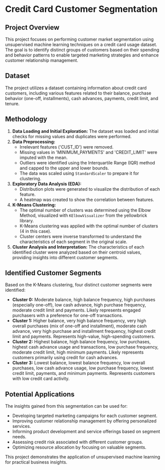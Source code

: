# Credit Card Customer Segmentation

## Project Overview

This project focuses on performing customer market segmentation using unsupervised machine learning techniques on a credit card usage dataset. The goal is to identify distinct groups of customers based on their spending and behavior patterns to enable targeted marketing strategies and enhance customer relationship management.

## Dataset

The project utilizes a dataset containing information about credit card customers, including various features related to their balance, purchase behavior (one-off, installments), cash advances, payments, credit limit, and tenure.

## Methodology

1.  **Data Loading and Initial Exploration:** The dataset was loaded and initial checks for missing values and duplicates were performed.
2.  **Data Preprocessing:**
    *   Irrelevant features ('CUST\_ID') were removed.
    *   Missing values in 'MINIMUM\_PAYMENTS' and 'CREDIT\_LIMIT' were imputed with the mean.
    *   Outliers were identified using the Interquartile Range (IQR) method and capped to the upper and lower bounds.
    *   The data was scaled using `StandardScaler` to prepare it for clustering.
3.  **Exploratory Data Analysis (EDA):**
    *   Distribution plots were generated to visualize the distribution of each feature.
    *   A heatmap was created to show the correlation between features.
4.  **K-Means Clustering:**
    *   The optimal number of clusters was determined using the Elbow Method, visualized with `KElbowVisualizer` from the yellowbrick library.
    *   K-Means clustering was applied with the optimal number of clusters (4 in this case).
    *   Cluster centers were inverse transformed to understand the characteristics of each segment in the original scale.
5.  **Cluster Analysis and Interpretation:** The characteristics of each identified cluster were analyzed based on their centroid values, providing insights into different customer segments.

## Identified Customer Segments

Based on the K-Means clustering, four distinct customer segments were identified:

*   **Cluster 0:** Moderate balance, high balance frequency, high purchases (especially one-off), low cash advance, high purchase frequency, moderate credit limit and payments. Likely represents engaged purchasers with a preference for one-off transactions.
*   **Cluster 1:** Higher balance, very high balance frequency, very high overall purchases (mix of one-off and installment), moderate cash advance, very high purchase and installment frequency, highest credit limit and payments. Represents high-value, high-spending customers.
*   **Cluster 2:** Highest balance, high balance frequency, low purchases, highest cash advance usage and transactions, low purchase frequency, moderate credit limit, high minimum payments. Likely represents customers primarily using credit for cash advances.
*   **Cluster 3:** Lowest balance, lowest balance frequency, low overall purchases, low cash advance usage, low purchase frequency, lowest credit limit, payments, and minimum payments. Represents customers with low credit card activity.

## Potential Applications

The insights gained from this segmentation can be used for:

*   Developing targeted marketing campaigns for each customer segment.
*   Improving customer relationship management by offering personalized services.
*   Informing product development and service offerings based on segment needs.
*   Assessing credit risk associated with different customer groups.
*   Optimizing resource allocation by focusing on valuable segments.

This project demonstrates the application of unsupervised machine learning for practical business insights.
